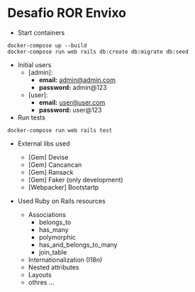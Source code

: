 # Desafio ROR Envixo

* Start containers

```
docker-compose up --build
docker-compose run web rails db:create db:migrate db:seed
```
* Initial users
  - [admin]:
    - **email:** admin@admin.com
    - **password:** admin@123
  - [user]:
    - **email:** user@user.com
    - **password:** user@123
* Run tests
```
docker-compose run web rails test
```

* External libs used
  - [Gem] Devise
  - [Gem] Cancancan 
  - [Gem] Ransack
  - [Gem] Faker (only development)
  - [Webpacker] Bootstartp

* Used Ruby on Rails resources
  - Associations
    - belongs_to
    - has_many
    - polymorphic
    - has_and_belongs_to_many
    - join_table
  - Internationalization (I18n)
  - Nested attributes
  - Layouts
  - othres ...
    
